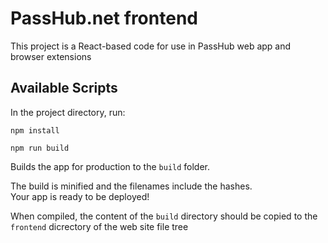 # PassHub.net frontend

This project is a React-based code for use in PassHub web app and browser extensions

## Available Scripts

In the project directory, run:

```
npm install

npm run build
```

Builds the app for production to the `build` folder.

The build is minified and the filenames include the hashes.\
Your app is ready to be deployed!

When compiled, the content of the `build` directory should be copied to the `frontend` dicrectory of the web site file tree
